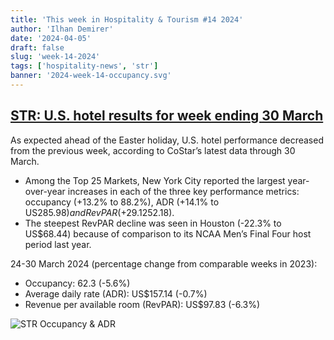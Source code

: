 ```yaml
---
title: 'This week in Hospitality & Tourism #14 2024'
author: 'Ilhan Demirer'
date: '2024-04-05'
draft: false
slug: 'week-14-2024'
tags: ['hospitality-news', 'str']
banner: '2024-week-14-occupancy.svg'
---
```


## [STR: U.S. hotel results for week ending 30 March](https://str.com/press-release/us-hotel-results-week-ending-30-march)

As expected ahead of the Easter holiday, U.S. hotel performance decreased from the previous week, according to CoStar’s latest data through 30 March.

- Among the Top 25 Markets, New York City reported the largest year-over-year increases in each of the three key performance metrics: occupancy (+13.2% to 88.2%), ADR (+14.1% to US$285.98) and RevPAR (+29.1% to US$252.18).
- The steepest RevPAR decline was seen in Houston (-22.3% to US$68.44) because of comparison to its NCAA Men’s Final Four host period last year.

24-30 March 2024 (percentage change from comparable weeks in 2023):

- Occupancy: 62.3 (-5.6%)
- Average daily rate (ADR): US$157.14 (-0.7%)
- Revenue per available room (RevPAR): US$97.83 (-6.3%)

![STR Occupancy & ADR](/images/blogimages/2024-week-14-occupancy.svg)
